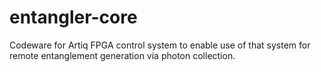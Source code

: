 # entangler-core

Codeware for Artiq FPGA control system to enable use of that system for remote entanglement generation via photon collection.
